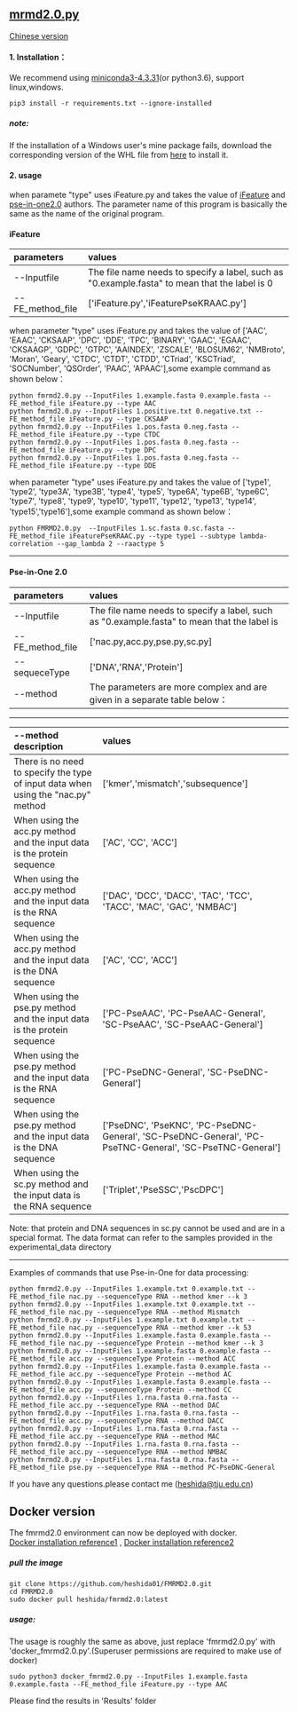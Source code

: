 ## [mrmd2.0.py](http://lab.malab.cn:5001/MRMD2.0/Home)
[Chinese version](https://github.com/heshida01/FMRMD2.0/blob/master/README_CN.md)

#### 1. Installation：
We recommend using [miniconda3-4.3.31](https://repo.anaconda.com/miniconda/)(or python3.6), support linux,windows.  


  ```
  pip3 install -r requirements.txt --ignore-installed
  ```  

  ##### note:
  If the installation of a Windows user's mine package fails, download the corresponding version of the WHL file from [here](https://www.lfd.uci.edu/~gohlke/pythonlibs/) to install it.
  
 #### 2. usage
 when paramete "type" uses iFeature.py and takes the value of [iFeature](https://github.com/Superzchen/iFeature) and [pse-in-one2.0](https://github.com/banshanren/Pse-in-One-2.0) authors. The parameter name of this program is basically the same as the name of the original program.
#### iFeature
|parameters|values|
|:-|:-|  
|--Inputfile|The file name needs to specify a label, such as "0.example.fasta" to mean that the label is 0|    
|--FE_method_file|['iFeature.py','iFeaturePseKRAAC.py']|   

when parameter "type" uses iFeature.py and takes the value of   ['AAC', 'EAAC', 'CKSAAP', 'DPC', 'DDE', 'TPC', 'BINARY', 'GAAC', 'EGAAC', 'CKSAAGP', 'GDPC', 'GTPC', 'AAINDEX', 'ZSCALE', 'BLOSUM62', 'NMBroto', 'Moran', 'Geary', 'CTDC', 'CTDT', 'CTDD', 'CTriad', 'KSCTriad', 'SOCNumber', 'QSOrder', 'PAAC', 'APAAC'],some example command as shown below：
```
python fmrmd2.0.py --InputFiles 1.example.fasta 0.example.fasta --FE_method_file iFeature.py --type AAC   
python fmrmd2.0.py --InputFiles 1.positive.txt 0.negative.txt --FE_method_file iFeature.py --type CKSAAP  
python fmrmd2.0.py --InputFiles 1.pos.fasta 0.neg.fasta --FE_method_file iFeature.py --type CTDC   
python fmrmd2.0.py --InputFiles 1.pos.fasta 0.neg.fasta --FE_method_file iFeature.py --type DPC  
python fmrmd2.0.py --InputFiles 1.pos.fasta 0.neg.fasta --FE_method_file iFeature.py --type DDE  
```

when parameter "type" uses iFeature.py and takes the value of ['type1', 'type2', 'type3A', 'type3B', 'type4', 'type5', 'type6A', 'type6B', 'type6C', 'type7', 'type8', 'type9', 'type10', 'type11', 'type12', 'type13', 'type14', 'type15','type16'],some example command as shown below：

```
python FMRMD2.0.py  --InputFiles 1.sc.fasta 0.sc.fasta --FE_method_file iFeaturePseKRAAC.py --type type1 --subtype lambda-correlation --gap_lambda 2 --raactype 5
```
*****************************

#### Pse-in-One 2.0
|parameters|values|
|:-|:-|  
|--Inputfile|The file name needs to specify a label, such as "0.example.fasta" to mean that the label is |    
|--FE_method_file|['nac.py,acc.py,pse.py,sc.py]|   
--sequeceType|['DNA','RNA','Protein']  
--method|The parameters are more complex and are given in a separate table below：
***************************
|--method description|values|
|:-|:-|  
|There is no need to specify the type of input data when using the "nac.py" method|['kmer','mismatch','subsequence']|    
|When using the acc.py method and the input data is the protein sequence|['AC', 'CC', 'ACC']|   
When using the acc.py method and the input data is the RNA sequence|['DAC', 'DCC', 'DACC', 'TAC', 'TCC', 'TACC', 'MAC', 'GAC', 'NMBAC']
|When using the acc.py method and the input data is the DNA sequence|['AC', 'CC', 'ACC']|  
|When using the pse.py method and the input data is the protein sequence|['PC-PseAAC', 'PC-PseAAC-General', 'SC-PseAAC', 'SC-PseAAC-General']|   
When using the pse.py method and the input data is the RNA sequence|['PC-PseDNC-General', 'SC-PseDNC-General']  
When using the pse.py method and the input data is the DNA sequence| ['PseDNC', 'PseKNC', 'PC-PseDNC-General', 'SC-PseDNC-General', 'PC-PseTNC-General', 'SC-PseTNC-General']
When using the sc.py method and the input data is the RNA sequence| ['Triplet','PseSSC','PscDPC']  

Note: that protein and DNA sequences in sc.py cannot be used and are in a special format. The data format can refer to the samples provided in the experimental_data directory

****************************
Examples of commands that use Pse-in-One for data processing:
   ```
python fmrmd2.0.py --InputFiles 1.example.txt 0.example.txt --FE_method_file nac.py --sequenceType RNA --method kmer --k 3  
python fmrmd2.0.py --InputFiles 1.example.txt 0.example.txt --FE_method_file nac.py --sequenceType RNA --method Mismatch     
python fmrmd2.0.py --InputFiles 1.example.txt 0.example.txt --FE_method_file nac.py --sequenceType RNA --method kmer --k 53   
python fmrmd2.0.py --InputFiles 1.example.fasta 0.example.fasta --FE_method_file nac.py --sequenceType Protein --method kmer --k 3  
python fmrmd2.0.py --InputFiles 1.example.fasta 0.example.fasta --FE_method_file acc.py --sequenceType Protein --method ACC  
python fmrmd2.0.py --InputFiles 1.example.fasta 0.example.fasta --FE_method_file acc.py --sequenceType Protein --method AC  
python fmrmd2.0.py --InputFiles 1.example.fasta 0.example.fasta --FE_method_file acc.py --sequenceType Protein --method CC 
python fmrmd2.0.py --InputFiles 1.rna.fasta 0.rna.fasta --FE_method_file acc.py --sequenceType RNA --method DAC 
python fmrmd2.0.py --InputFiles 1.rna.fasta 0.rna.fasta --FE_method_file acc.py --sequenceType RNA --method DACC  
python fmrmd2.0.py --InputFiles 1.rna.fasta 0.rna.fasta --FE_method_file acc.py --sequenceType RNA --method MAC  
python fmrmd2.0.py --InputFiles 1.rna.fasta 0.rna.fasta --FE_method_file acc.py --sequenceType RNA --method NMBAC  
python fmrmd2.0.py --InputFiles 1.rna.fasta 0.rna.fasta --FE_method_file pse.py --sequenceType RNA --method PC-PseDNC-General  
   ```


If you have any questions.please contact me (heshida@tju.edu.cn)

## Docker version
The fmrmd2.0 environment can now be deployed with docker.  
 [Docker installation reference1](https://www.docker.com/products/docker-desktop)  ,   [Docker installation reference2](https://github.com/komavideo/LearnDocker/tree/master/Lesson02)  
 ##### pull the image
  ```
  git clone https://github.com/heshida01/FMRMD2.0.git  
  cd FMRMD2.0  
  sudo docker pull heshida/fmrmd2.0:latest
  ```  
##### usage:  
The usage is roughly the same as above, just replace 'fmrmd2.0.py' with 'docker_fmrmd2.0.py'.(Superuser permissions are required to make use of docker)  
  ```Superuser permissions are required to make use of docker
  sudo python3 docker_fmrmd2.0.py --InputFiles 1.example.fasta 0.example.fasta --FE_method_file iFeature.py --type AAC   
  ```
  Please find the results in 'Results' folder

